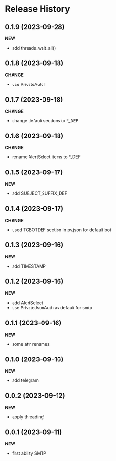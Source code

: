 Release History
===============

0.1.9 (2023-09-28)
-------------------
**NEW**
- add threads_wait_all()

0.1.8 (2023-09-18)
-------------------
**CHANGE**
- use PrivateAuto!

0.1.7 (2023-09-18)
-------------------
**CHANGE**
- change default sections to *_DEF

0.1.6 (2023-09-18)
-------------------
**CHANGE**
- rename AlertSelect items to *_DEF

0.1.5 (2023-09-17)
-------------------
**NEW**
- add SUBJECT_SUFFIX_DEF

0.1.4 (2023-09-17)
-------------------
**CHANGE**
- used TGBOTDEF section in pv.json for default bot

0.1.3 (2023-09-16)
-------------------
**NEW**
- add TIMESTAMP

0.1.2 (2023-09-16)
-------------------
**NEW**
- add AlertSelect
- use PrivateJsonAuth as default for smtp

0.1.1 (2023-09-16)
-------------------
**NEW**
- some attr renames

0.1.0 (2023-09-16)
-------------------
**NEW**
- add telegram

0.0.2 (2023-09-12)
-------------------
**NEW**
- apply threading!


0.0.1 (2023-09-11)
-------------------
**NEW**
- first ability SMTP
